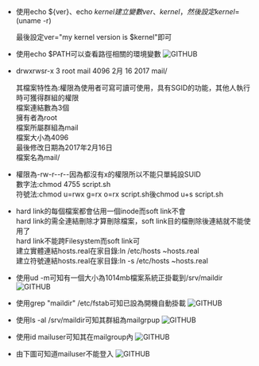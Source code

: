 + 使用echo ${ver}、echo ${kernel}建立變數ver、kernel，然後設定kernel=$(uname -r)  

  最後設定ver="my kernel version is $kernel"即可



+ 使用echo $PATH可以查看路徑相關的環境變數
![GITHUB](https://imgur.com/O8Sk2kq.jpg"git圖示")
 
 
 
+ drwxrwsr-x 3 root mail 4096 2月 16 2017 mail/  

  其檔案特性為:權限為使用者可寫可讀可使用，具有SGID的功能，其他人執行時可獲得群組的權限  
  檔案連結數為3個  
  擁有者為root  
  檔案所屬群組為mail  
  檔案大小為4096  
  最後修改日期為2017年2月16日  
  檔案名為mail/
 
 
 
+ 權限為-rw-r--r--因為都沒有x的權限所以不能只單純設SUID  
  數字法:chmod 4755 script.sh  
  符號法:chmod u=rwx g=rx o=rx script.sh後chmod u+s script.sh



+ hard link的每個檔案都會佔用一個inode而soft link不會  
  hard link的需全連結刪除才算刪除檔案，soft link目的檔刪除後連結就不能使用了  
  hard link不能跨Filesystem而soft link可  
  建立實體連結hosts.real在家目錄:ln /etc/hosts ~hosts.real  
  建立符號連結hosts.real在家目錄:ln -s /etc/hosts ~hosts.real



+ 使用ud -m可知有一個大小為1014mb檔案系統正掛載到/srv/maildir
![GITHUB](https://imgur.com/U5HZQD6.jpg"git圖示")
+ 使用grep "maildir" /etc/fstab可知已設為開機自動掛載
![GITHUB](https://imgur.com/bovvHXr.jpg"git圖示")
+ 使用ls -al /srv/maildir可知其群組為mailgrpup
![GITHUB](https://imgur.com/vlYIegs.jpg"git圖示")
+ 使用id mailuser可知其在mailgroup內
![GITHUB](https://imgur.com/2YyDt9T.jpg"git圖示")
+ 由下圖可知道mailuser不能登入
![GITHUB](https://imgur.com/jSeJPIH.jpg"git圖示")
